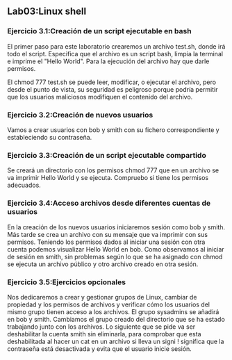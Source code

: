 ## Lab03:Linux shell

### Ejercicio 3.1:Creación de un script ejecutable en bash

El primer paso para este laboratorio crearemos un archivo test.sh, donde irá todo
el script. Especifica que el archivo es un script bash, limpia la terminal e
imprime el "Hello World".
Para la ejecución del archivo hay que darle permisos.

El chmod 777 test.sh se puede leer, modificar, o ejecutar el archivo, pero desde el
punto de vista, su seguridad es peligroso porque podría permitir que los usuarios
maliciosos modifiquen el contenido del archivo.

### Ejercicio 3.2:Creación de nuevos usuarios

Vamos a crear usuarios con bob y smith con su fichero correspondiente y
estableciendo su contraseña.

### Ejercicio 3.3:Creación de un script ejecutable compartido

Se creará un directorio con los permisos chmod 777 que en un archivo se va imprimir
Hello World y se ejecuta. Compruebo si tiene los permisos adecuados.

### Ejercicio 3.4:Acceso archivos desde diferentes cuentas de usuarios

En la creación de los nuevos usuarios iniciaremos sesión como bob y smith. Más
tarde se crea un archivo con su mensaje que va imprimir con sus permisos. Teniendo
los permisos dados al iniciar una sesión con otra cuenta podemos visualizar Hello
World en bob. Como observamos al iniciar de sesión en smith, sin problemas según lo
que se ha asignado con chmod se ejecuta un archivo público y otro archivo creado en
otra sesión.

### Ejercicio 3.5:Ejercicios opcionales

Nos dedicaremos a crear y gestionar grupos de Linux, cambiar de propiedad y los
permisos de archivos y verificar cómo los usuarios del mismo grupo tienen acceso a
los archivos. El grupo sysadmins se añadirá en bob y smith. Cambiamos el grupo
creado del directorio que se ha estado trabajando junto con los archivos. Lo
siguiente que se pide va ser deshabilitar la cuenta smith sin eliminarla, para
comprobar que esta deshabilitada al hacer un cat en un archivo si lleva un signi !
significa que la contraseña está desactivada y evita que el usuario inicie sesión.
